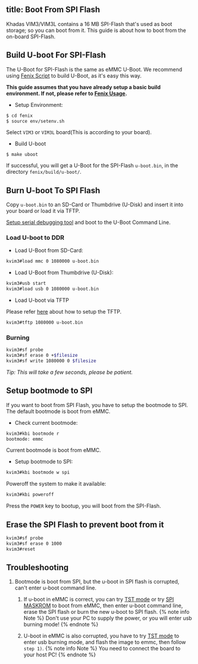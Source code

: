 title: Boot From SPI Flash
---

Khadas VIM3/VIM3L contains a 16 MB SPI-Flash that's used as boot storage; so you can boot from it. This guide is about how to boot from the on-board SPI-Flash.

## Build U-boot For SPI-Flash
The U-Boot for SPI-Flash is the same as eMMC U-Boot. We recommend using [Fenix Script](https://github.com/khadas/fenix) to build U-Boot, as it's easy this way.

**This guide assumes that you have already setup a basic build environment. If not, please refer to [Fenix Usage](/vim3/FenixScript.html).**

* Setup Environment:

```sh
$ cd fenix
$ source env/setenv.sh
```

Select `VIM3` or `VIM3L` board(This is according to your board).

* Build U-boot

```
$ make uboot
```

If successful, you will get a U-Boot for the SPI-Flash `u-boot.bin`, in the directory `fenix/build/u-boot/`.

## Burn U-boot To SPI Flash

Copy `u-boot.bin` to an SD-Card or Thumbdrive (U-Disk) and insert it into your board or load it via TFTP.

[Setup serial debugging tool](/vim3/SetupSerialTool.html) and boot to the U-Boot Command Line.

### Load U-boot to DDR

* Load U-Boot from SD-Card:

```sh
kvim3#load mmc 0 1080000 u-boot.bin
```
* Load U-Boot from Thumbdrive (U-Disk):

```sh
kvim3#usb start
kvim3#load usb 0 1080000 u-boot.bin
```

* Load U-boot via TFTP

Please refer [here](/vim3/SetupTFTPServer.html) about how to setup the TFTP.

```sh
kvim3#tftp 1080000 u-boot.bin
```

### Burning

```sh
kvim3#sf probe
kvim3#sf erase 0 +$filesize
kvim3#sf write 1080000 0 $filesize
```
*Tip: This will take a few seconds, please be patient.*

## Setup bootmode to SPI

If you want to boot from SPI Flash, you have to setup the bootmode to SPI. The default bootmode is boot from eMMC.

* Check current bootmode:

```sh
kvim3#kbi bootmode r
bootmode: emmc
```
Current bootmode is boot from eMMC.

* Setup bootmode to SPI:

```sh
kvim3#kbi bootmode w spi
```

Poweroff the system to make it available:

```sh
kvim3#kbi poweroff
```

Press the `POWER` key to bootup, you will boot from the SPI-Flash.

## Erase the SPI Flash to prevent boot from it

```sh
kvim3#sf probe
kvim3#sf erase 0 1000
kvim3#reset
```

## Troubleshooting
1. Bootmode is boot from SPI, but the u-boot in SPI flash is corrupted, can't enter u-boot command line.
	1) If u-boot in eMMC is correct, you can try [TST mode](/vim3/HowtoBootIntoUpgradeMode.html#TST-Mode-Recommended) or try [SPI MASKROM]() to boot from eMMC, then enter u-boot command line, erase the SPI flash or burn the new u-boot to SPI flash.
    {% note info Note %}
		Don't use your PC to supply the power, or you will enter usb burning mode!
    {% endnote %}

	2) U-boot in eMMC is also corrupted, you have to try [TST mode](/vim3/HowtoBootIntoUpgradeMode.html#TST-Mode-Recommended) to enter usb burning mode, and flash the image to emmc, then follow `step 1)`.
	{% note info Note %}
        You need to connect the board to your host PC!
    {% endnote %}
